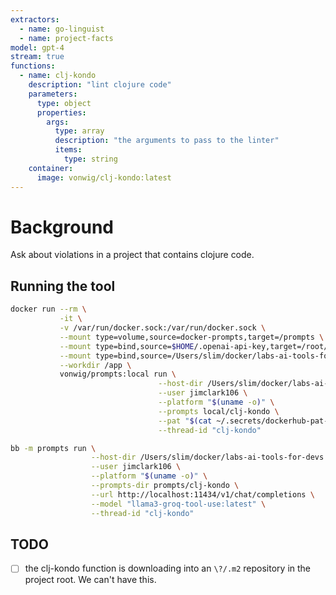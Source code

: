 ```yaml
---
extractors:
  - name: go-linguist 
  - name: project-facts
model: gpt-4
stream: true
functions:
  - name: clj-kondo
    description: "lint clojure code"
    parameters:
      type: object
      properties:
        args:
          type: array
          description: "the arguments to pass to the linter"
          items:
            type: string
    container:
      image: vonwig/clj-kondo:latest
---
```


# Background

Ask about violations in a project that contains clojure code.

## Running the tool

```sh
docker run --rm \
           -it \
           -v /var/run/docker.sock:/var/run/docker.sock \
           --mount type=volume,source=docker-prompts,target=/prompts \
           --mount type=bind,source=$HOME/.openai-api-key,target=/root/.openai-api-key \
           --mount type=bind,source=/Users/slim/docker/labs-ai-tools-for-devs/prompts,target=/app/local \
           --workdir /app \
           vonwig/prompts:local run \
                                 --host-dir /Users/slim/docker/labs-ai-tools-for-devs \
                                 --user jimclark106 \
                                 --platform "$(uname -o)" \
                                 --prompts local/clj-kondo \
                                 --pat "$(cat ~/.secrets/dockerhub-pat-ai-tools-for-devs.txt)" \
                                 --thread-id "clj-kondo"
```

```sh
bb -m prompts run \
                  --host-dir /Users/slim/docker/labs-ai-tools-for-devs \
                  --user jimclark106 \
                  --platform "$(uname -o)" \
                  --prompts-dir prompts/clj-kondo \
                  --url http://localhost:11434/v1/chat/completions \
                  --model "llama3-groq-tool-use:latest" \
                  --thread-id "clj-kondo"
```

## TODO

- [ ] the clj-kondo function is downloading into an `\?/.m2` repository in the project root.  We can't have this.


